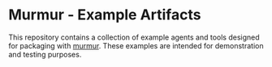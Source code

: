 # Murmur - Example Artifacts

This repository contains a collection of example agents and tools designed for packaging with [murmur](https://github.com/murmur-nexus/murmur). These examples are intended for demonstration and testing purposes.
